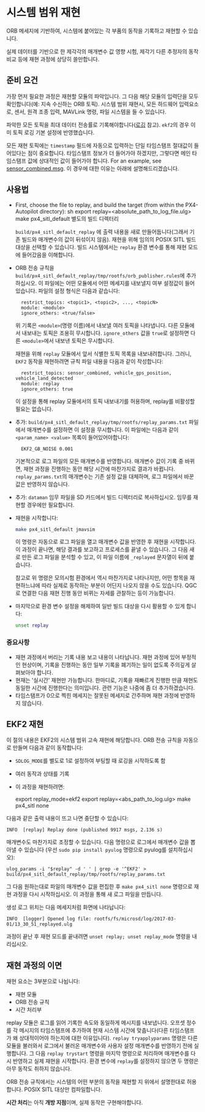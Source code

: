 # 시스템 범위 재현

ORB 메세지에 기반하여, 시스템에 붙어있는 각 부품의 동작을 기록하고 재현할 수 있습니다.

실제 데이터를 기반으로 한 제각각의 매개변수 값 영향 시험, 제각기 다른 추정자의 동작 비교 등에 재현 과정에 상당히 쓸만합니다.

## 준비 요건

가장 먼저 필요한 과정은 재현할 모듈의 파악입니다. 그 다음 해당 모듈의 입력단을 모두 확인합니다(예: 지속 수신하는 ORB 토픽). 시스템 범위 재현시, 모든 하드웨어 입력요소로, 센서, 원격 조종 입력, MAVLink 명령, 파일 시스템을 들 수 있습니다.

파악한 모든 토픽을 최대 데이터 전송률로 기록해야합니다([로깅](../log/logging.md) 참고). `ekf2`의 경우 이미 토픽 로깅 기본 설정에 반영했습니다.

모든 재현 토픽에는 `timestamp` 필드에 자동으로 입력하는 단일 타임스탬프 절대값이 들어있다는 점이 중요합니다. 타임스탬프 정보가 더 들어가야 하겠지만, 그렇다면 메인 타임스탬프 값에 상대적인 값이 들어가야 합니다. For an example, see [sensor_combined.msg](https://github.com/PX4/PX4-Autopilot/blob/master/msg/sensor_combined.msg). 이 경우에 대한 이유는 아래에 설명해드리겠습니다.

## 사용법

- First, choose the file to replay, and build the target (from within the PX4-Autopilot directory): 
        sh
        export replay=<absolute_path_to_log_file.ulg>
        make px4_sitl_default 별도의 빌드 디렉터리 
    
    `build/px4_sitl_default_replay` 에 출력 내용을 새로 만들어둡니다(그래서 기존 빌드와 매개변수의 값이 뒤섞이지 않음). 재현을 위해 임의의 POSIX SITL 빌드 대상을 선택할 수 있습니다. 빌드 시스템에서는 `replay` 환경 변수를 통해 재현 모드에 들어갔음을 이해합니다.
- ORB 전송 규칙을 `build/px4_sitl_default_replay/tmp/rootfs/orb_publisher.rules`에 추가하십시오. 이 파일에는 어떤 모듈에서 어떤 메세지를 내보낼지 여부 설정값이 들어있습니다. 파일의 설정 형식은 다음과 같습니다:
    
        restrict_topics: <topic1>, <topic2>, ..., <topicN>
        module: <module>
        ignore_others: <true/false>
        
    
    위 기록은 `<module>`(명령 이름)에서 내보낼 여러 토픽을 나타냅니다. 다른 모듈에서 내보내는 토픽은 조용히 무시합니다. `ignore_others` 값을 `true`로 설정하면 다른 `<module>`에서 내보낸 토픽은 무시합니다.
    
    재현을 위해 `replay` 모듈에서 앞서 식별한 토픽 목록을 내보내려합니다. 그러니, `EKF2` 동작을 재현하려면 규칙 파일 내용을 다음과 같이 작성합니다:
    
        restrict_topics: sensor_combined, vehicle_gps_position, vehicle_land_detected
        module: replay
        ignore_others: true
        
    
    이 설정을 통해 replay 모듈에서의 토픽 내보내기를 허용하며, replay를 비활성할 필요는 없습니다.

- 추가: `build/px4_sitl_default_replay/tmp/rootfs/replay_params.txt` 파일에서 매개변수를 설정하면 이 설정을 무시합니다. 이 파일에는 다음과 같이 `<param_name> <value>` 목록이 들어있어야합니다:
    
        EKF2_GB_NOISE 0.001
        
    
    기본적으로 로그 파일의 모든 매개변수를 반영합니다. 매개변수 값이 기록 중 바뀌면, 재현 과정을 진행하는 동안 해당 시간에 마찬가지로 결과가 바뀝니다. `replay_params.txt`의 매개변수는 기존 설정 값을 대체하며, 로그 파일에서 바꾼 값은 반영하지 않습니다.

- 추가: `dataman` 임무 파일을 SD 카드에서 빌드 디렉터리로 복사하십시오. 임무를 재현할 경우에만 필요합니다.
- 재현을 시작합니다:
    
    ```sh
    make px4_sitl_default jmavsim
    ```
    
    이 명령은 자동으로 로그 파일을 열고 매개변수 값을 반영한 후 재현을 시작합니다. 이 과정이 끝나면, 해당 결과를 보고하고 프로세스를 끝낼 수 있습니다. 그 다음 새로 만든 로그 파일을 분석할 수 있고, 이 파일 이름에 `_replayed` 문자열이 뒤에 붙습니다.
    
    참고로 위 명령은 모의시험 환경에서 역시 마찬가지로 나타나지만, 어떤 항목을 재현하느냐에 따라 실제로 동작하는 부분이 어딘지 나오지 않을 수도 있습니다. QGC로 연결한 다음 재현 진행 동안 비뀌는 자세를 관찰하는 등이 가능합니다.

- 마지막으로 환경 변수 설정을 해제하여 일반 빌드 대상을 다시 활용할 수 있게 합니다:
    
    ```sh
    unset replay
    ```

### 중요사항

- 재현 과정에서 버리는 기록 내용 보고 내용이 나타납니다. 재현 과정에 있어 부정적인 현상이며, 기록을 진행하는 동안 일부 기록을 폐기하는 일이 없도록 주의깊게 살펴보아야 합니다.
- 현재는 '실시간' 재현만 가능합니다. 한마디로, 기록을 재빠르게 진행한 만큼 재현도 동일한 시간에 진행한다는 의미입니다. 관련 기능은 나중에 좀 더 추가하겠습니다.
- 타임스탬프가 0으로 찍힌 메세지는 잘못된 메세지로 간주하며 재현 과정에 반영하지 않습니다.

## EKF2 재현

이 절의 내용은 EKF2의 시스템 범위 고속 재현에 해당합니다. ORB 전송 규칙을 자동으로 만들며 다음과 같이 동작합니다:

- `SDLOG_MODE`를 별도로 1로 설정하여 부팅할 때 로깅을 시작하도록 함
- 여러 동작과 상태를 기록
- 이 과정을 재현하려면:

    export replay_mode=ekf2
    export replay=<abs_path_to_log.ulg>
    make px4_sitl none
    

다음과 같은 출력 내용이 뜨고 나면 중단할 수 있습니다:

    INFO  [replay] Replay done (published 9917 msgs, 2.136 s)
    

매개변수도 마찬가지로 조정할 수 있습니다. 다음 명령으로 로그에서 매개변수 값을 뽑아낼 수 있습니다 \(우선 `sudo pip install pyulog` 명령으로 pyulog를 설치하십시오\):

    ulog_params -i "$replay" -d ' ' | grep -e '^EKF2' > build/px4_sitl_default_replay/tmp/rootfs/replay_params.txt
    

그 다음 원하는대로 파일의 매개변수 값을 편집한 후 `make px4_sitl none` 명령으로 재현 과정을 다시 시작하십시오. 이 과정을 통해 새 로그 파일을 만듭니다.

생성 로그 위치는 다음 메세지처럼 화면에 나타납니다:

    INFO  [logger] Opened log file: rootfs/fs/microsd/log/2017-03-01/13_30_51_replayed.ulg
    

과정이 끝난 후 재현 모드를 끝내려면 `unset replay; unset replay_mode` 명령을 내리십시오.

## 재현 과정의 이면

재현 요소는 3부분으로 나뉩니다:

- 재현 모듈
- ORB 전송 규칙
- 시간 처리부

replay 모듈은 로그를 읽어 기록한 속도와 동일하게 메시지를 내보냅니다. 오프셋 정수를 각 메시지의 타임스탬프에 추가하여 현재 시스템 시간에 맞춥니다(다른 타임스탬프가 왜 상대적이어야 하는지에 대한 이유입니다). `replay tryapplyparams` 명령은 다른 모듈을 불러와서 로그에서 불러온 매개변수와 사용자 설정 매개변수를 반영하기 전에 실행합니다. 그 다음 `replay trystart` 명령을 마지막 명령으로 처리하며 매개변수를 다시 반영하고 실제 재현을 시작합니다. 환경 변수에 `replay`를 설정하지 않으면 두 명령은 아무 동작도 취하지 않습니다.

ORB 전송 규칙에서는 시스템의 어떤 부분의 동작을 재현할 지 위에서 설명한대로 허용합니다. POSIX SITL 대상만 컴파일합니다.

**시간 처리**는 아직 **개방 지점**이며, 실제 동작은 구현해야합니다.
